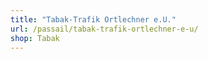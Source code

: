 ```yaml
---
title: "Tabak-Trafik Ortlechner e.U."
url: /passail/tabak-trafik-ortlechner-e-u/
shop: Tabak
---
```


